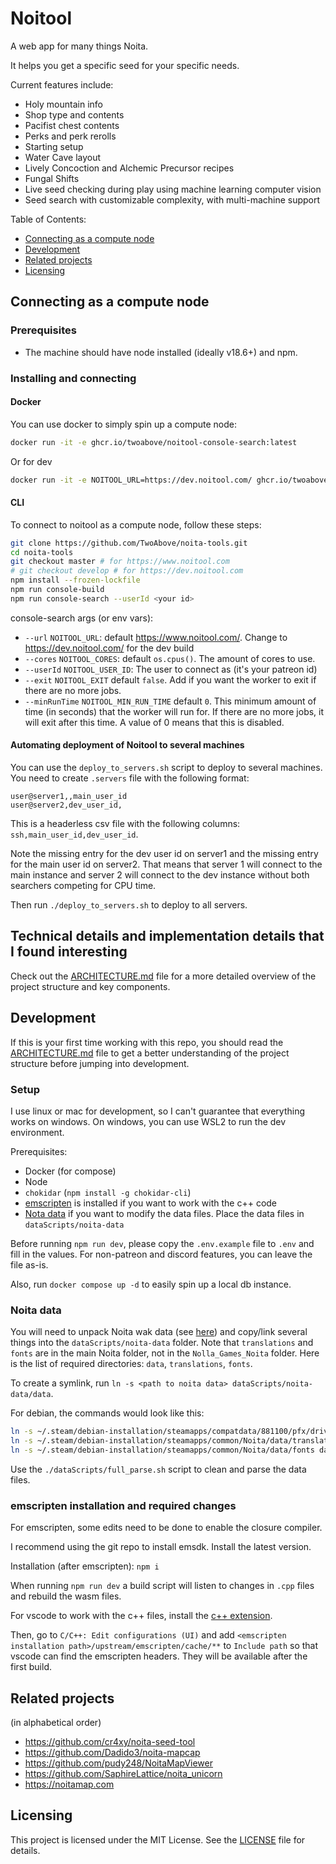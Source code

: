 # Noitool

A web app for many things Noita.

It helps you get a specific seed for your specific needs.

Current features include:

- Holy mountain info
- Shop type and contents
- Pacifist chest contents
- Perks and perk rerolls
- Starting setup
- Water Cave layout
- Lively Concoction and Alchemic Precursor recipes
- Fungal Shifts
- Live seed checking during play using machine learning computer vision
- Seed search with customizable complexity, with multi-machine support

Table of Contents:

- [Connecting as a compute node](#connecting-as-a-compute-node)
- [Development](#development)
- [Related projects](#related-projects)
- [Licensing](#licensing)

## Connecting as a compute node

### Prerequisites

- The machine should have node installed (ideally v18.6+) and npm.

### Installing and connecting

#### Docker

You can use docker to simply spin up a compute node:

```bash
docker run -it -e ghcr.io/twoabove/noitool-console-search:latest
```

<!-- docker run -it --restart=always --pull=always ghcr.io/twoabove/noitool-console-search:latest-dev -->

Or for dev

```bash
docker run -it -e NOITOOL_URL=https://dev.noitool.com/ ghcr.io/twoabove/noitool-console-search:latest-dev
```

#### CLI

To connect to noitool as a compute node, follow these steps:

```bash
git clone https://github.com/TwoAbove/noita-tools.git
cd noita-tools
git checkout master # for https://www.noitool.com
# git checkout develop # for https://dev.noitool.com
npm install --frozen-lockfile
npm run console-build
npm run console-search --userId <your id>
```

console-search args (or env vars):

- `--url` `NOITOOL_URL`: default <https://www.noitool.com/>. Change to <https://dev.noitool.com/> for the dev build
- `--cores` `NOITOOL_CORES`: default `os.cpus()`. The amount of cores to use.
- `--userId` `NOITOOL_USER_ID`: The user to connect as (it's your patreon id)
- `--exit` `NOITOOL_EXIT` default `false`. Add if you want the worker to exit if there are no more jobs.
- `--minRunTime` `NOITOOL_MIN_RUN_TIME` default `0`. This minimum amount of time (in seconds) that the worker will run for. If there are no more jobs, it will exit after this time. A value of 0 means that this is disabled.

#### Automating deployment of Noitool to several machines

You can use the `deploy_to_servers.sh` script to deploy to several machines. You need to create `.servers` file with the following format:

```csv
user@server1,,main_user_id
user@server2,dev_user_id,
```

This is a headerless csv file with the following columns: `ssh,main_user_id,dev_user_id`.

Note the missing entry for the dev user id on server1 and the missing entry for the main user id on server2. That means that server 1 will connect to the main instance and server 2 will connect to the dev instance without both searchers competing for CPU time.

Then run `./deploy_to_servers.sh` to deploy to all servers.

## Technical details and implementation details that I found interesting

Check out the [ARCHITECTURE.md](ARCHITECTURE.md) file for a more detailed overview of the project structure and key components.

## Development

If this is your first time working with this repo, you should read the [ARCHITECTURE.md](ARCHITECTURE.md) file to get a better understanding of the project structure before jumping into development.

### Setup

I use linux or mac for development, so I can't guarantee that everything works on windows. On windows, you can use WSL2 to run the dev environment.

Prerequisites:

- Docker (for compose)
- Node
- `chokidar` (`npm install -g chokidar-cli`)
- [emscripten](https://emscripten.org/docs/getting_started/downloads.html) is installed if you want to work with the c++ code
- [Nota data](https://noita.wiki.gg/wiki/Modding#Extracting_data_files) if you want to modify the data files. Place the data files in `dataScripts/noita-data`

Before running `npm run dev`, please copy the `.env.example` file to `.env` and fill in the values. For non-patreon and discord features, you can leave the file as-is.

Also, run `docker compose up -d` to easily spin up a local db instance.

### Noita data

You will need to unpack Noita wak data (see [here](https://noita.wiki.gg/wiki/Modding#Extracting_data_files)) and copy/link several things into the `dataScripts/noita-data` folder. Note that `translations` and `fonts` are in the main Noita folder, not in the `Nolla_Games_Noita` folder.
Here is the list of required directories: `data`, `translations`, `fonts`.

To create a symlink, run `ln -s <path to noita data> dataScripts/noita-data/data`.

For debian, the commands would look like this:

```sh
ln -s ~/.steam/debian-installation/steamapps/compatdata/881100/pfx/drive_c/users/steamuser/AppData/LocalLow/Nolla_Games_Noita/data dataScripts/noita-data/data
ln -s ~/.steam/debian-installation/steamapps/common/Noita/data/translations dataScripts/noita-data/translations
ln -s ~/.steam/debian-installation/steamapps/common/Noita/data/fonts dataScripts/noita-data/fonts
```

Use the `./dataScripts/full_parse.sh` script to clean and parse the data files.

### emscripten installation and required changes

For emscripten, some edits need to be done to enable the closure compiler.

I recommend using the git repo to install emsdk. Install the latest version.

Installation (after emscripten): `npm i`

When running `npm run dev` a build script will listen to changes in `.cpp` files and rebuild the wasm files.

For vscode to work with the c++ files, install the [c++ extension](https://marketplace.visualstudio.com/items?itemName=ms-vscode.cpptools).

Then, go to `C/C++: Edit configurations (UI)` and add `<emscripten installation path>/upstream/emscripten/cache/**` to `Include path` so that vscode can find the emscripten headers. They will be available after the first build.

## Related projects

(in alphabetical order)

- <https://github.com/cr4xy/noita-seed-tool>
- <https://github.com/Dadido3/noita-mapcap>
- <https://github.com/pudy248/NoitaMapViewer>
- <https://github.com/SaphireLattice/noita_unicorn>
- <https://noitamap.com>

## Licensing

This project is licensed under the MIT License. See the [LICENSE](LICENSE) file for details.
